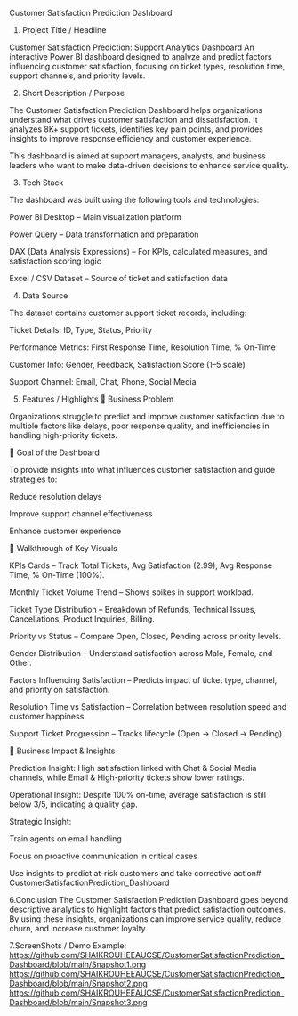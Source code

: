 Customer Satisfaction Prediction Dashboard
1. Project Title / Headline

Customer Satisfaction Prediction: Support Analytics Dashboard
An interactive Power BI dashboard designed to analyze and predict factors influencing customer satisfaction, focusing on ticket types, resolution time, support channels, and priority levels.

2. Short Description / Purpose

The Customer Satisfaction Prediction Dashboard helps organizations understand what drives customer satisfaction and dissatisfaction. It analyzes 8K+ support tickets, identifies key pain points, and provides insights to improve response efficiency and customer experience.

This dashboard is aimed at support managers, analysts, and business leaders who want to make data-driven decisions to enhance service quality.

3. Tech Stack

The dashboard was built using the following tools and technologies:

Power BI Desktop – Main visualization platform

Power Query – Data transformation and preparation

DAX (Data Analysis Expressions) – For KPIs, calculated measures, and satisfaction scoring logic

Excel / CSV Dataset – Source of ticket and satisfaction data

4. Data Source

The dataset contains customer support ticket records, including:

Ticket Details: ID, Type, Status, Priority

Performance Metrics: First Response Time, Resolution Time, % On-Time

Customer Info: Gender, Feedback, Satisfaction Score (1–5 scale)

Support Channel: Email, Chat, Phone, Social Media

5. Features / Highlights
🔹 Business Problem

Organizations struggle to predict and improve customer satisfaction due to multiple factors like delays, poor response quality, and inefficiencies in handling high-priority tickets.

🔹 Goal of the Dashboard

To provide insights into what influences customer satisfaction and guide strategies to:

Reduce resolution delays

Improve support channel effectiveness

Enhance customer experience

🔹 Walkthrough of Key Visuals

KPIs Cards – Track Total Tickets, Avg Satisfaction (2.99), Avg Response Time, % On-Time (100%).

Monthly Ticket Volume Trend – Shows spikes in support workload.

Ticket Type Distribution – Breakdown of Refunds, Technical Issues, Cancellations, Product Inquiries, Billing.

Priority vs Status – Compare Open, Closed, Pending across priority levels.

Gender Distribution – Understand satisfaction across Male, Female, and Other.

Factors Influencing Satisfaction – Predicts impact of ticket type, channel, and priority on satisfaction.

Resolution Time vs Satisfaction – Correlation between resolution speed and customer happiness.

Support Ticket Progression – Tracks lifecycle (Open → Closed → Pending).

🔹 Business Impact & Insights

Prediction Insight: High satisfaction linked with Chat & Social Media channels, while Email & High-priority tickets show lower ratings.

Operational Insight: Despite 100% on-time, average satisfaction is still below 3/5, indicating a quality gap.

Strategic Insight:

Train agents on email handling

Focus on proactive communication in critical cases

Use insights to predict at-risk customers and take corrective action# CustomerSatisfactionPrediction_Dashboard

6.Conclusion
The Customer Satisfaction Prediction Dashboard goes beyond descriptive analytics to highlight factors that predict satisfaction outcomes. By using these insights, organizations can improve service quality, reduce churn, and increase customer loyalty.

7.ScreenShots / Demo
Example: https://github.com/SHAIKROUHEEAUCSE/CustomerSatisfactionPrediction_Dashboard/blob/main/Snapshot1.png
https://github.com/SHAIKROUHEEAUCSE/CustomerSatisfactionPrediction_Dashboard/blob/main/Snapshot2.png
https://github.com/SHAIKROUHEEAUCSE/CustomerSatisfactionPrediction_Dashboard/blob/main/Snapshot3.png
